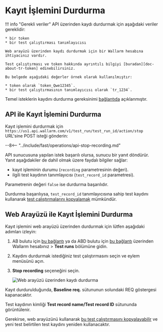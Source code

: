 [img-stop-recording-item]:  ../../images/fast/operations/common/stop-recording/stop-recording-gui.png

[doc-about-tr-token]:       internals.md
[doc-testrun-copying-api]:  copy-testrun.md#copying-a-test-run-via-an-api
[doc-testrun-copying-gui]:  copy-testrun.md#copying-a-test-run-via-web-interface

[link-stop-explained]:      internals.md#test-run-execution-flow-baseline-requests-recording-takes-place


#   Kayıt İşlemini Durdurma

!!! info "Gerekli veriler"
    API üzerinden kaydı durdurmak için aşağıdaki veriler gereklidir:
    
    * bir token
    * bir test çalıştırması tanımlayıcısı

    Web arayüzü üzerinden kaydı durdurmak için bir Wallarm hesabına ihtiyacınız vardır.
    
    Test çalıştırması ve token hakkında ayrıntılı bilgiyi [buradan][doc-about-tr-token] edinebilirsiniz.
    
    Bu belgede aşağıdaki değerler örnek olarak kullanılmıştır:
        
    * token olarak `token_Qwe12345`.
    * bir test çalıştırmasının tanımlayıcısı olarak `tr_1234`.

Temel isteklerin kaydını durdurma gereksinimi [bağlantıda][link-stop-explained] açıklanmıştır. 

## API ile Kayıt İşlemini Durdurma

Kayıt işlemini durdurmak için `https://us1.api.wallarm.com/v1/test_run/test_run_id/action/stop` URL'sine POST isteği gönderin:

--8<-- "../include/fast/operations/api-stop-recording.md"

API sunucusuna yapılan istek başarılı olursa, sunucu bir yanıt döndürür. Yanıt aşağıdakiler de dahil olmak üzere faydalı bilgiler sağlar:
* kayıt işleminin durumu (`recording` parametresinin değeri).
* ilgili test kaydının tanımlayıcısı (`test_record_id` parametresi).

Parametrenin değeri `false` ise durdurma başarılıdır.

Durdurma başarılıysa, `test_record_id` tanımlayıcısına sahip test kaydını kullanarak [test çalıştırmalarını kopyalamak][doc-testrun-copying-api] mümkündür.

## Web Arayüzü ile Kayıt İşlemini Durdurma

Kayıt işlemini web arayüzü üzerinden durdurmak için lütfen aşağıdaki adımları izleyin:

1. AB bulutu için [bu bağlantı](https://my.wallarm.com/testing/testruns) ya da ABD bulutu için [bu bağlantı](https://us1.my.wallarm.com/testing/testruns) üzerinden Wallarm hesabınız > **Test runs** bölümüne gidin.

2. Kaydını durdurmak istediğiniz test çalıştırmasını seçin ve eylem menüsünü açın.

3. **Stop recording** seçeneğini seçin.

    ![Web arayüzü üzerinden kaydı durdurma][img-stop-recording-item]

Kayıt durdurulduğunda, **Baseline req.** sütununun solundaki REQ göstergesi kapanacaktır.

Test kaydının kimliği **Test record name/Test record ID** sütununda görüntülenir.

Gerekirse, web arayüzünü kullanarak [bu test çalıştırmasını kopyalayabilir][doc-testrun-copying-gui] ve yeni test belirtilen test kaydını yeniden kullanacaktır.